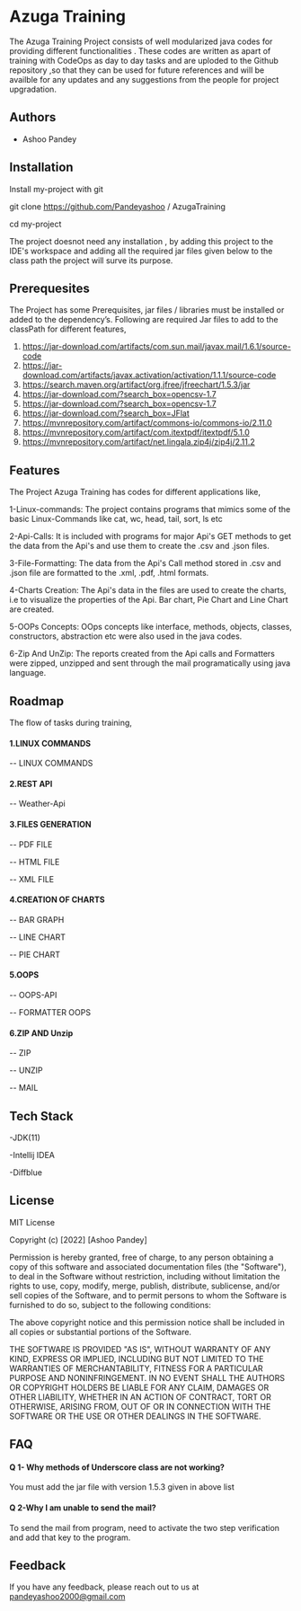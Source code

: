 
# Azuga Training
The Azuga Training Project consists of well modularized java codes for providing different functionalities . These codes are written as apart of training with CodeOps as day to day tasks and are uploded to the Github repository ,so that they can be used for future references and will be availble for any updates and any suggestions from the people for project upgradation.




## Authors

- Ashoo Pandey


## Installation

Install my-project with git

 git clone https://github.com/Pandeyashoo
/
AzugaTraining

cd my-project

The project doesnot need any installation , by adding this project to the IDE's workspace and adding all the required jar files given below to the class path the project will surve its purpose.

    
## Prerequesites
The Project has some Prerequisites, jar files / libraries must be installed or added to the dependency’s. Following are required Jar files to add to the classPath for different features,
 
1. https://jar-download.com/artifacts/com.sun.mail/javax.mail/1.6.1/source-code
2. https://jar-download.com/artifacts/javax.activation/activation/1.1.1/source-code
3. https://search.maven.org/artifact/org.jfree/jfreechart/1.5.3/jar
4. https://jar-download.com/?search_box=opencsv-1.7
5. https://jar-download.com/?search_box=opencsv-1.7
6. https://jar-download.com/?search_box=JFlat
7. https://mvnrepository.com/artifact/commons-io/commons-io/2.11.0
8. https://mvnrepository.com/artifact/com.itextpdf/itextpdf/5.1.0
9. https://mvnrepository.com/artifact/net.lingala.zip4j/zip4j/2.11.2
## Features

The Project Azuga Training has codes for different applications like,

1-Linux-commands: The project contains programs that mimics some of the basic Linux-Commands like cat, wc, head, tail, sort, ls etc

2-Api-Calls: It is included with programs for major Api's GET methods to get the data from the Api's and use them to create the .csv and .json files.

3-File-Formatting: The data from the Api's Call method stored in .csv and .json file are formatted to the .xml, .pdf, .html formats.

4-Charts Creation: The Api's data in the files are used to create the charts, i.e to visualize the properties of the Api. Bar chart, Pie Chart and Line Chart are created.

5-OOPs Concepts: OOps concepts like interface, methods, objects, classes, constructors, abstraction etc were also used in the java codes.

6-Zip And UnZip: The reports created from the Api calls and Formatters were zipped, unzipped and sent through the mail programatically using java language.


## Roadmap

The flow of tasks during training,

#### 1.LINUX COMMANDS

-- LINUX COMMANDS

#### 2.REST API

-- Weather-Api

#### 3.FILES GENERATION

-- PDF FILE

-- HTML FILE

-- XML FILE

#### 4.CREATION OF CHARTS

-- BAR GRAPH

-- LINE CHART

-- PIE CHART

#### 5.OOPS

-- OOPS-API

-- FORMATTER OOPS

#### 6.ZIP AND Unzip

-- ZIP

-- UNZIP

-- MAIL


## Tech Stack

-JDK(11)

-Intellij IDEA

-Diffblue




## License

MIT License

Copyright (c) [2022] [Ashoo Pandey]

Permission is hereby granted, free of charge, to any person obtaining a copy of this software and associated documentation files (the "Software"), to deal in the Software without restriction, including without limitation the rights to use, copy, modify, merge, publish, distribute, sublicense, and/or sell copies of the Software, and to permit persons to whom the Software is furnished to do so, subject to the following conditions:

The above copyright notice and this permission notice shall be included in all copies or substantial portions of the Software.

THE SOFTWARE IS PROVIDED "AS IS", WITHOUT WARRANTY OF ANY KIND, EXPRESS OR IMPLIED, INCLUDING BUT NOT LIMITED TO THE WARRANTIES OF MERCHANTABILITY, FITNESS FOR A PARTICULAR PURPOSE AND NONINFRINGEMENT. IN NO EVENT SHALL THE AUTHORS OR COPYRIGHT HOLDERS BE LIABLE FOR ANY CLAIM, DAMAGES OR OTHER LIABILITY, WHETHER IN AN ACTION OF CONTRACT, TORT OR OTHERWISE, ARISING FROM, OUT OF OR IN CONNECTION WITH THE SOFTWARE OR THE USE OR OTHER DEALINGS IN THE SOFTWARE.






## FAQ

#### Q 1- Why methods of Underscore class are not working?

 You must add the jar file with version 1.5.3 given in above list

#### Q 2-Why I am unable to send the mail?
 To send the mail from program, need to activate the two step verification and add that key to the program.





## Feedback

If you have any feedback, please reach out to us at pandeyashoo2000@gmail.com

